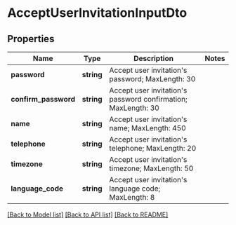 # AcceptUserInvitationInputDto

## Properties
Name | Type | Description | Notes
------------ | ------------- | ------------- | -------------
**password** | **string** | Accept user invitation&#39;s password; MaxLength: 30 | 
**confirm_password** | **string** | Accept user invitation&#39;s password confirmation; MaxLength: 30 | 
**name** | **string** | Accept user invitation&#39;s name; MaxLength: 450 | 
**telephone** | **string** | Accept user invitation&#39;s telephone; MaxLength: 20 | 
**timezone** | **string** | Accept user invitation&#39;s timezone; MaxLength: 50 | 
**language_code** | **string** | Accept user invitation&#39;s language code; MaxLength: 8 | 

[[Back to Model list]](../README.md#documentation-for-models) [[Back to API list]](../README.md#documentation-for-api-endpoints) [[Back to README]](../README.md)


